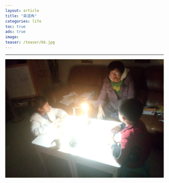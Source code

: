 ```yaml
---
layout: article
title: "英语角"
categories: life
toc: true
ads: true
image:
teaser: /teaser/bk.jpg
---
```


---



![df](https://github.com/storage201602/storage201602/blob/master/myhome2016/_posts/life/2017-03-31-20170331214901life.md/IMG_20170331_214042.jpg?raw=true)

